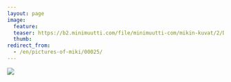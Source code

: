```yaml
---
layout: page
image:
  feature:
  teaser: https://b2.minimuutti.com/file/minimuutti-com/mikin-kuvat/2/DSC07786-245px.jpg
  thumb:
redirect_from:
  - /en/pictures-of-miki/00025/
---
```


![](https://b2.minimuutti.com/file/minimuutti-com/mikin-kuvat/2/DSC07786-800px.jpg)
